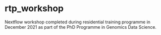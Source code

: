 # rtp_workshop
Nextflow workshop completed during residential training programme in December 2021 as part of the PhD Programme in Genomics Data Science.


